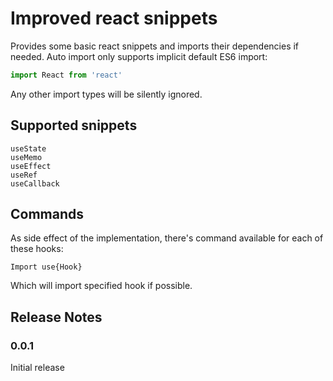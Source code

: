 # Improved react snippets

Provides some basic react snippets and imports their dependencies if needed. Auto import only supports implicit default ES6 import:
```typescript
import React from 'react'
```
Any other import types will be silently ignored.

## Supported snippets

```
useState
useMemo
useEffect
useRef
useCallback
```

## Commands

As side effect of the implementation, there's command available for each of these hooks:

```
Import use{Hook}
```

Which will import specified hook if possible.

## Release Notes

### 0.0.1

Initial release
